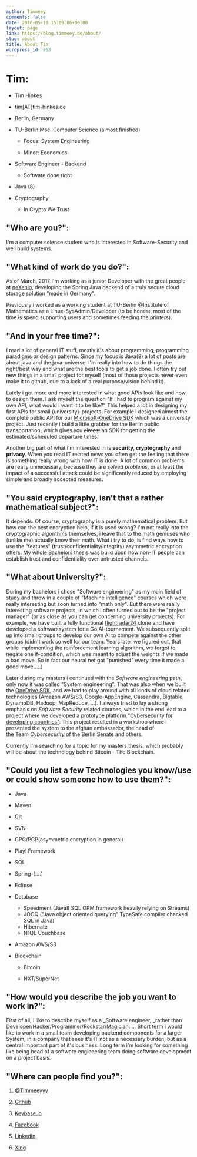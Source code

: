 ```yaml
---
author: Timmeey
comments: false
date: 2016-05-18 15:09:06+00:00
layout: page
link: https://blog.timmeey.de/about/
slug: about
title: About Tim
wordpress_id: 253
---
```


# Tim:






  * Tim Hinkes


  * tim[ÄT]tim-hinkes.de


  * Berlin, Germany


  * TU-Berlin Msc. Computer Science (almost finished)


    * Focus: System Engineering


    * Minor: Economics





  * Software Engineer - Backend


    * Software done right





  * Java (8)


  * Cryptography


    * In Crypto We Trust







## "Who are you?":


I'm a computer science student who is interested in Software-Security and well build systems.


## "What kind of work do you do?":

As of March, 2017 I'm working as a junior Developer with the great people at [neXenio](https://nexenio.com/en/), developing the Spring Java backend of a truly secure cloud storage solution "made in Germany".

Previously i worked as a working student at TU-Berlin @Institute of Mathematics as a Linux-SysAdmin/Developer (to be honest, most of the time is spend supporting users and sometimes feeding the printers).


## "And in your free time?":


I read a lot of general IT stuff, mostly it's about programming, programming paradigms or design patterns. Since my focus is Java(8) a lot of posts are about java and the java-universe. I'm really into how to do things the right/best way and what are the best tools to get a job done. I often try out new things in a small project for myself (most of those projects never even make it to github, due to a lack of a real purpose/vision behind it).

Lately i got more and more interested in what good APIs look like and how to design them. I ask myself the question "If i had to program against my own API, what would i want it to be like?" This helped a lot in designing my first APIs for small (university)-projects. For example i designed almost the complete public API for our [Microsoft-OneDrive SDK](https://github.com/tawalaya/OneDriveJavaSDK) which was a university project. Just recently i build a little grabber for the Berlin public transportation, which gives you <del>almost</del> an SDK for getting the estimated/scheduled departure times.

Another big part of what i'm interested in is **security, cryptography** and **privacy**. When you read IT related news you often get the feeling that there is something really wrong with how IT is done. A lot of common problems are really unnecessary, because they are _solved problems_, or at least the impact of a successful attack could be significantly reduced by employing simple and broadly accepted measures.


## "You said cryptography, isn't that a rather mathematical subject?":


It depends. Of course, cryptography is a purely mathematical problem. But how can the best encryption help, if it is used wrong? I'm not really into the cryptographic algorithms themselves, i leave that to the math geniuses who (unlike me) actually know their math. What i try to do, is find ways how to use the "features" (trust/confidentiality/integrity) asymmetric encryption offers. My whole [Bachelors thesis](https://github.com/Timmeey/onionCore) was build upon how non-IT people can establish trust and confidentiality over untrusted channels.


## "What about University?":


During my bachelors i chose "Software engineering" as my main field of study and threw in a couple of "Machine intelligence" courses which were really interesting but soon turned into "math only". But there were really interesting software projects, in which i often turned out to be the "project manager" (or as close as you can get concerning university projects). For example, we have built a fully functional [flightradar24](https://www.flightradar24.com/) clone and have developed a softwaresystem for a Go AI-tournament. We subsequently split up into small groups to develop our own AI to compete against the other groups (didn't work so well for our team. Years later we figured out, that while implementing the reinforcement learning algorithm, we forgot to negate one if-condition, which was meant to adjust the weights if we made a bad move. So in fact our neural net got "punished" every time it made a good move.....)

Later during my masters i continued with the _Software engineering_ path, only now it was called "System engineering". That was also when we built the [OneDrive SDK](https://github.com/tawalaya/OneDriveJavaSDK), and we had to play around with all kinds of cloud related technologies (Amazon AWS/S3, Google-AppEngine, Cassandra, Bigtable, DynamoDB, Hadoop, MapReduce, ...). I always tried to lay a strong emphasis on _Software Security_ related courses, which in the end lead to a project where we developed a prototype platform[ "Cybersecurity for developing countries"](https://www.ziik.tu-berlin.de/menue/veranstaltungen/securimates/). This project resulted in a workshop where i presented the system to the afghan ambassador, the head of the Team _Cybersecurity_ of the Berlin Senate and others.

Currently I'm searching for a topic for my masters thesis, which probably will be about the technology behind Bitcoin - The Blockchain.


## "Could you list a few Technologies you know/use or could show someone how to use them?":






  * Java


  * Maven


  * Git


  * SVN


  * GPG/PGP(asymmetric encryption in general)


  * Play! Framework


  * SQL


  * Spring-(....)


  * Eclipse

  * Database
    * Speedment (Java8 SQL ORM framework heavily relying on Streams)
    * JOOQ ("Java object oriented querying" TypeSafe compiler checked SQL in Java)
    * Hibernate
    * N1QL Couchbase


  * Amazon AWS/S3


  * Blockchain


    * Bitcoin


    * NXT/SuperNet




## "How would you describe the job you want to work in?":




First of all, i like to describe myself as a _Software engineer, _rather than Developer/Hacker/Programmer/Rockstar/Magician..... Short term i would like to work in a small team developing backend components for a larger System, in a company that sees it's IT not as a necessary burden, but as a central important part of it's business. Long term i'm looking for something like being head of a software engineering team doing software development on a project basis.




## "Where can people find you?":






  1. [@Timmeeyyy](https://twitter.com/Timmeeyyy)


  2. [Github](https://github.com/timmeey)


  3. [Keybase.io](https://keybase.io/timmeey/)


  4. [Facebook](https://www.facebook.com/TimHi)


  5. [LinkedIn](https://de.linkedin.com/in/tim-hinkes-141a8411a)


  6. [Xing](https://www.xing.com/profile/Tim_Hinkes)
